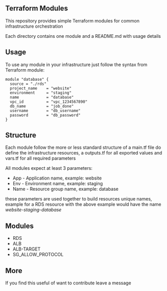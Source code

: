 ## Terraform Modules

This repository provides simple Terraform modules for common infrastructure orchestration

Each directory contains one module and a README.md with usage details

## Usage

To use any module in your infrastructure just follow the syntax from Terraform module:

```
module "database" {
  source = "./rds"
  project_name    = "website"
  environment     = "staging"
  name            = "database"
  vpc_id          = "vpc_1234567890"
  db_name         = "job_done"
  username        = "db_username"
  password        = "db_password"
}
```

## Structure

Each module follow the more or less standard structure of a main.tf file do define the infrastructure resources,
a outputs.tf for all exported values and vars.tf for all required parameters

All modules expect at least 3 parameters:

- App - Application name, example: website
- Env - Environment name, example: staging
- Name - Resource group name, example: database

these parameters are used together to build resources unique names, example for a RDS resource with the above example would have the name *website-staging-database*

## Modules

- RDS
- ALB
- ALB-TARGET
- SG_ALLOW_PROTOCOL

## More

If you find this useful of want to contribute leave a message 